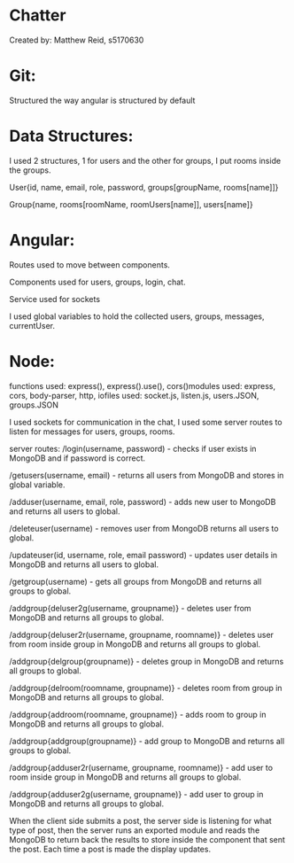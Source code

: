 # Chatter

Created by: Matthew Reid, s5170630

# Git:
Structured the way angular is structured by default


# Data Structures:
I used 2 structures, 1 for users and the other for groups, I put rooms inside the groups.

User{id, name, email, role, password, groups[groupName, rooms[name]]}

Group{name, rooms[roomName, roomUsers[name]], users[name]}


# Angular:
Routes used to move between components.

Components used for users, groups, login, chat.

Service used for sockets

I used global variables to hold the collected users, groups, messages, currentUser.


# Node:
functions used: express(), express().use(), cors()modules used: express, cors, body-parser, http, iofiles used: socket.js, listen.js, users.JSON, groups.JSON


I used sockets for communication in the chat, I used some server routes to listen for messages for users, groups, rooms.


server routes:
/login(username, password) - checks if user exists in MongoDB  and if password is correct.

/getusers(username, email) - returns all users from MongoDB and stores in global variable.

/adduser(username, email, role, password) - adds new user to MongoDB and returns all users to global.

/deleteuser(username) - removes user from MongoDB returns all users to global.

/updateuser(id, username, role, email password) - updates user details in MongoDB and returns all users to global.

/getgroup(username) - gets all groups from MongoDB and returns all groups to global.

/addgroup{deluser2g(username, groupname)} - deletes user from MongoDB and returns all groups to global.

/addgroup{deluser2r(username, groupname, roomname)} - deletes user from room inside group in MongoDB and returns all groups to global.

/addgroup{delgroup(groupname)} - deletes group in MongoDB and returns all groups to global.

/addgroup{delroom(roomname, groupname)} - deletes room from group in MongoDB and returns all groups to global.

/addgroup{addroom(roomname, groupname)} - adds room to group in MongoDB and returns all groups to global.

/addgroup{addgroup(groupname)} - add group to MongoDB and returns all groups to global.

/addgroup{adduser2r(username, groupname, roomname)} - add user to room inside group in MongoDB and returns all groups to global.

/addgroup{adduser2g(username, groupname)} - add user to group in MongoDB and returns all groups to global.


When the client side submits a post, the server side is listening for what type of post, then the server runs an exported module and reads the MongoDB  to return back the results to store inside the component that sent the post. Each time a post is made the display updates.


